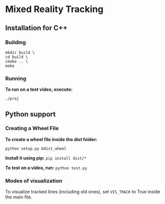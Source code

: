 # Mixed Reality Tracking

## Installation for C++

### Building

```
mkdir build \
cd build \
cmake .. \
make
```

### Running

**To run on a test video, execute:**

`
./proj
`

## Python support

### Creating a Wheel File

**To create a wheel file inside the dist folder:**

`
python setup.py bdist_wheel
`

**Install it using pip:**
`
pip install dist/*
`

**To test on a video, run:**
`
python test.py
`

### Modes of visualization

To visualize tracked lines (including old ones), set `VIS_TRACK` to True inside the main file.